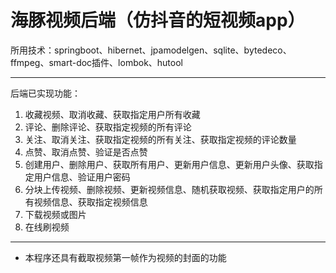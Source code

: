 # 海豚视频后端（仿抖音的短视频app）

所用技术：springboot、hibernet、jpamodelgen、sqlite、bytedeco、ffmpeg、smart-doc插件、lombok、hutool

------

后端已实现功能：

1. 收藏视频、取消收藏、获取指定用户所有收藏
2. 评论、删除评论、获取指定视频的所有评论
3. 关注、取消关注、获取指定视频的所有关注、获取指定视频的评论数量
4. 点赞、取消点赞、验证是否点赞
5. 创建用户、删除用户、获取所有用户、更新用户信息、更新用户头像、获取指定用户信息、验证用户密码
6. 分块上传视频、删除视频、更新视频信息、随机获取视频、获取指定用户的所有视频信息、获取指定视频信息
7. 下载视频或图片
8. 在线刷视频

------

- 本程序还具有截取视频第一帧作为视频的封面的功能
